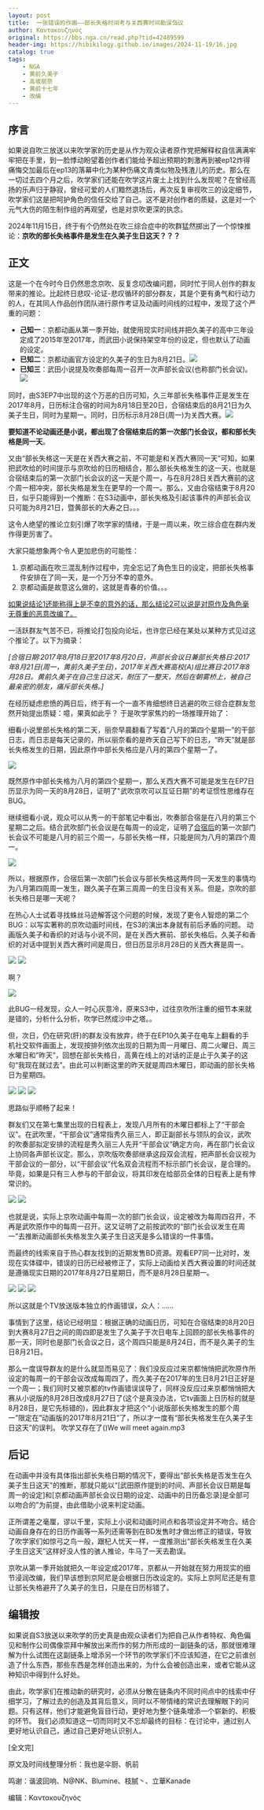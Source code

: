 ```yaml
---
layout: post
title:  一张错误的作画——部长失格时间考与关西赛时间勘误刍议
author: Καντακουζηνός
original: https://bbs.nga.cn/read.php?tid=42489599
header-img: https://hibikilogy.github.io/images/2024-11-19/16.jpg
catalog: true
tags:
    - NGA
    - 黄前久美子
    - 高坂丽奈
    - 黄前十七年
    - 改编
---
```

## 序言

如果说自吹三放送以来吹学家的历史是从作为观众读者原作党把解释权自信满满牢牢把在手里，到一脸悸动盼望着创作者们能给予超出预期的刺激再到被ep12炸得痛悔交加最后在ep13的落幕中化为某种伤痛文青类似物及残渣儿的历史。那么在一切过去四个月之后，吹学家们还能在吹学这片废土上找到什么发现呢？在曾经高扬的乐声归于静寂，曾经可爱的人们黯然退场后，再次反复审视吹三的设定细节，吹学家们这是把呵护角色的信任交给了自己。这不是对创作者的质疑，这是对一个元气大伤的陌生制作组的再观望，也是对京吹更深的执念。

2024年11月15日，终于有个仍然处在吹三综合症中的吹群猛然掷出了一个惊悚推论：**京吹的部长失格事件是发生在久美子生日这天？？？**

## 正文

这是一个在今时今日仍然思念京吹、反复念叨改编问题，同时忙于同人创作的群友带来的推论。比起终日悲叹-论证-悲叹循环的部分群友，其是个更有勇气和行动力的人，在其同人作品创作团队进行原作考证及动画时间线的过程中，发现了这个严重的问题：

- **己知一**：京都动画从第一季开始，就使用现实时间线并把久美子的高中三年设定成了2015年至2017年，而武田小说保持架空年份的设定，但也默认了动画的设定。
- **已知二**：京都动画官方设定的久美子的生日为8月21日。![](/images/2024-11-19/2.jpg)
- **已知三**：武田小说提及吹奏部每周一召开一次声部长会议(也称部门长会议)。![](/images/2024-11-19/3.jpg)

同时，由S3EP7中出现的这个万恶的日历可知，久三年部长失格事件正是发生在2017年8月，日历标注合宿的时间为8月18日至20日，合宿结束后的8月21日为久美子生日，同时为星期一。同时，日历标示8月28日(周一)为关西大赛。![](/images/2024-11-19/18.jpg)

**要知道不论动画还是小说，都出现了合宿结束后的第一次部门长会议，都和部长失格是同一天**。

又由“部长失格这一天是在关西大赛之前，不可能是和关西大赛同一天”可知，如果把武吹给的时间提示与京吹给的日历相结合，那么部长失格发生的这一天，也就是合宿结束后的第一次部门长会议的这一天是个周一，与在8月28日关西大赛前的这个周一相冲突，部长失格是发生在更早的一个周一。那么，又由合宿结束于8月20日，似乎只能得到一个推断：在S3动画中，部长失格及引起该事件的声部长会议只可能为8月21日，暨黄部长的大寿之日。。。

这令人绝望的推论立刻引爆了吹学家的情绪，于是一周以来，吹三综合症在群内发作得更厉害了。

大家只能想象两个令人更加悲伤的可能性：

1. 京都动画在吹三混乱制作过程中，完全忘记了角色生日的设定，把部长失格事件安排在了同一天，是一个万分不幸的意外。
2. 京都动画是故意这么做的，这就是青春的价值。。。

<span style="text-decoration:underline">如果说结论1还能称得上是不幸的意外的话，那么结论2可以说是对原作及角色毫无尊重的恶意改编了。</span>

一活跃群友气苦不已，将推论打包投向论坛，也许您已经在某处以某种方式见过这个推论了。以下为摘录：

*[合宿日期:2017年8月18日至2017年8月20日，声部长会议日兼部长失格日:2017年8月21日(周一，黄前久美子生日)，2017年关西大赛高校(A)组比赛日:2017年8月28日。黄前久美子在自己生日这天，耐压了一整天，然后在朝雾桥上，被自己最亲密的朋友，痛斥部长失格。]*

在经历疑虑悲愤的两日后，终于有一个一直不肯细想终日逃避的吹三综合症群友忽然开始提出质疑：噫，果真如此乎？
于是吹学家焦灼的一场推理开始了：

细看小说里部长失格的第二天，丽奈早晨翻看了写着“八月的第四个星期一”的干部日志，而日志是每天记录的，所以丽奈看的是昨天自己写下的日志，“昨天”就是部长失格发生的日期，因此原作中部长失格应是八月的第四个星期一了。

![](/images/2024-11-19/6.jpg)

既然原作中部长失格为八月的第四个星期一，那么关西大赛不可能是发生在EP7日历显示为同一天的8月28日，证明了"武吹京吹可以互证日期"的考证惯性思维存在BUG。

继续细看小说，观众可以从秀一的干部笔记中看出，吹奏部合宿是在八月的第三个星期二之后。结合武吹部门长会议是在每周一的设定，证明了<span style="text-decoration:underline">合宿后</span>的第一次部门长会议不可能是八月的前三个周一，与部长失格一样，只能是同为八月的第四个周一。

![](/images/2024-11-19/7.jpg)

所以，根据原作，合宿后第一次部门长会议与部长失格这两件同一天发生的事情均为八月第四周周一发生，跟久美子在第三周周一的生日没有关系。但是，京吹的部长失格日是哪一天呢？

在热心人士试着寻找蛛丝马迹解答这个问题的时候，发现了更令人智熄的第二个BUG：以写实著称的京吹动画时间线，在S3的演出本身就有前后矛盾的问题。
动画版久美子和香织的对话与小说不同，是在关西大赛前、部长失格后。久美子和香织的对话中提到关西大赛时间是周日，但日历显示8月28日的关西大赛是周一。

![](/images/2024-11-19/8.jpg)
![](/images/2024-11-19/9.jpg)

啊？

![](/images/2024-11-19/10.jpg)

此BUG一经发现，众人一时心灰意冷，原来S3中，过往京吹所注重的细节本来就是错的，分析什么分析，吹学已然成沙中之塔。。

但，次日，仍在研究(肝)的群友没有放弃，终于在EP10久美子在电车上翻看的手机社交软件画面上，发现按排列依次出现的日期为周一月曜日、周二火曜日、周三水曜日和”昨天”，回想在部长失格日，高黄在线上的对话的正是止于久美子的这句“我现在就过去”。由此可以判断这里的昨天就是周四木曜日，即动画的部长失格日为星期四。

![](/images/2024-11-19/11.jpg)
![](/images/2024-11-19/12.jpg)
![](/images/2024-11-19/13.jpg)

思路似乎顺畅了起来！

群友们又在第七集里出现的日程表上，发现八月所有的木曜日都标上了“干部会议”。在武吹里，“干部会议”通常指秀久丽三人，即正副部长与领队的会议，武吹的吹奏部拟定安排的流程是秀久丽三人先开“干部会议”确定方向，再在部门长会议上协同各声部长议定。那么，京吹版吹奏部继承这段双会流程，把声部长会议视为干部会议的一部分，以“干部会议”代名双会流程而不标示部门长会议，是合理的。毕竟，如果是只有三人参与的干部会议，将其印发在给部员全体的日程表上是有悖常识的。

![](/images/2024-11-19/14.jpg)
![](/images/2024-11-19/15.jpg)

也就是说，实际上京吹动画中每周一次的部门长会议，设定被改为每周四召开，不再是武吹原作中的每周一召开。这又证明了之前按武吹的“部门长会议发生在周一”去推断动画部长失格发生久美子生日这天是多么错误的一件事情。

而最终的线索来自于热心群友找到的近期发售BD资源。观看EP7同一比对时，发现在实体碟中，错误的日历已经被修正了，实际上动画给关西大赛设置的时间还就是遵循现实日期的2017年8月27日星期日，而不是8月28日星期一。

![](/images/2024-11-19/17.jpg)
![](/images/2024-11-19/18.jpg)
![](/images/2024-11-19/4.jpg)

所以这就是个TV放送版本独立的作画错误，众人：……

事情到了这里，结论已经明显：根据正确的动画日历，可知在合宿结束的8月20日到大赛8月27日之间的周四即是发生了久美子于次日电车上回顾的部长失格事件的那一天，同时也是部门长会议之日，这个周四只能是8月24日，而不是久美子的生日8月21日。

那么一度误导群友的是什么就显而易见了：我们没反应过来京都悄悄把武吹原作所设定的每周一的干部会议改成每周四了，而久美子在2017年的生日8月21日正好是一个周一；我们同时又被京都的tv作画错误误导了，同样没反应过来京都悄悄把大赛从小说版的8月28日改成8月27日了(这个是真没办法，它tv画面上日历标的就是8月28日，是它先标错的)，因此群友才把这个“小说版部长失格发生的那个周一”限定在”动画版的2017年8月21日”了，所以才一度有“部长失格发生在久美子生日这天”的误判。
吹学又存在了()We will meet again.mp3

## 后记

在动画中并没有具体指出部长失格日期的情况下，要得出“部长失格是否发生在久美子生日这天"的推断，那就只能以“[武田原作提到的时间、声部长会议日期是每周一的设定]和[京都动画声部长会议日期的设定、动画中的日历备忘录]是全部可以吻合的”为前提，由此借助小说来判定动画。

正所谓差之毫厘，谬以千里，实际上小说和动画时间点和各项设定并不吻合。结合动画自身存在的日历作画等一系列还需等到在BD发售时才做出修正的错误，导致了吹学家们如惊弓之鸟一般，跟杞人忧天一样，一度推测出“部长失格发生在久美子生日这天”这样好没人性的骇人推论，牛马了一天去勘误。

京吹从第一季开始就把久一年设定成2017年，京都从一开始就在努力用现实的细节浸润改编，我们早该想到京阿尼是会根据日历改设定的。实际上京阿尼还是有意让部长失格避开了久美子的生日，只是在日历标错了。

## 编辑按

如果说自S3放送以来吹学的历史真是由观众读者们为把自己从作者特权、角色偏见和制作公司偶像崇拜中解放出来而作的努力所形成的一副链条的话，那就很难理解为什么试图在这副链条上增添另一个环节的吹学家们不应该知道，在它之前谁创造了什么东西，那些东西是怎样创造出来的，为什么会被创造出来，或者它能从这种知识中得到什么好处。

由此，吹学家们在推动新的研究时，必须从分散在链条内不同时间点中的线索中仔细学习，了解过去的创造及其背后意义，同时以不带情绪的常识去理解眼下的问题。只有这样，他们才能避免盲目行动，更好地为整个链条增添一个崭新的、积极的环节。 我们必须知道这一切而同时又不忘却最终的目标：在讨论中，通过别人更好地认识自己，通过自己更好地认识别人。

[全文完]

原文及时间线整理分析：我也是伞厨、帆前

鸣谢：谐波回响、N@NK、Blumine、枝腻丶、立華Kanade

编辑：Καντακουζηνός
